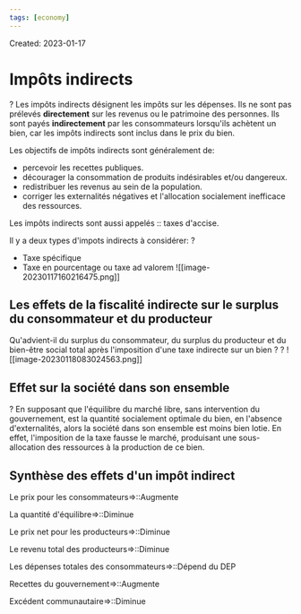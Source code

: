 ```yaml
---
tags: [economy] 
---
```

Created: 2023-01-17

# Impôts indirects
?
Les impôts indirects désignent les impôts sur les dépenses. Ils ne sont pas prélevés **directement** sur les revenus ou le patrimoine des personnes. Ils sont payés **indirectement** par les consommateurs lorsqu'ils achètent un bien, car les impôts indirects sont inclus dans le prix du bien.
<!--SR:!2023-01-20,2,230-->

Les objectifs de impôts indirects sont généralement de:
- percevoir les recettes publiques.
- décourager la consommation de produits indésirables et/ou dangereux.
- redistribuer les revenus au sein de la population.
- corriger les externalités négatives et l'allocation socialement inefficace des ressources.

Les impôts indirects sont aussi appelés :: taxes d'accise.
<!--SR:!2023-01-19,1,210-->

Il y a deux types d'impots indirects à considérer:
?
- Taxe spécifique
- Taxe en pourcentage ou taxe ad valorem
![[image-20230117160216475.png]]
<!--SR:!2023-01-20,2,230-->

## Les effets de la fiscalité indirecte sur le surplus du consommateur et du producteur
Qu'advient-il du surplus du consommateur, du surplus du producteur et du bien-être social total après l'imposition d'une taxe indirecte sur un bien ?
?
![[image-20230118083024563.png]]
<!--SR:!2023-01-20,2,244-->

## Effet sur la société dans son ensemble
?
En supposant que l'équilibre du marché libre, sans intervention du gouvernement, est la quantité socialement optimale du bien, en l'absence d'externalités, alors la société dans son ensemble est moins bien lotie. En effet, l'imposition de la taxe fausse le marché, produisant une sous-allocation des ressources à la production de ce bien.
<!--SR:!2023-01-19,1,224-->

## Synthèse des effets d'un impôt indirect 
Le prix pour les consommateurs=>::Augmente
<!--SR:!2023-01-19,1,224-->
La quantité d'équilibre=>::Diminue
<!--SR:!2023-01-19,1,224-->
Le prix net pour les producteurs=>::Diminue
<!--SR:!2023-01-20,2,244-->
Le revenu total des producteurs=>::Diminue
<!--SR:!2023-01-20,2,244-->
Les dépenses totales des consommateurs=>::Dépend du DEP
<!--SR:!2023-01-19,1,224-->
Recettes du gouvernement=>::Augmente
<!--SR:!2023-01-20,2,244-->
Excédent communautaire=>::Diminue
<!--SR:!2023-01-20,2,244-->



